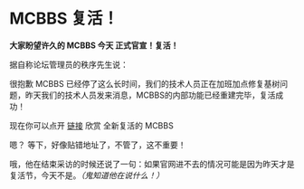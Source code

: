 # MCBBS 复活！
**大家盼望许久的 MCBBS 今天 正式官宣！复活！**

据自称论坛管理员的秩序先生说：

很抱歉 MCBBS 已经停了这么长时间，我们的技术人员正在加班加点修复基树问题，昨天我们的技术人员发来消息，MCBBS的内部功能已经重建完毕，复活成功！

现在你可以点开 [链接](https://mcbbs.info) 欣赏 全新复活的 MCBBS

嗯？ 等下，好像贴错地址了，不管了，这不重要！

哦，他在结束采访的时候还说了一句：如果官网进不去的情况可能是因为昨天才是复活节，今天不是。*（鬼知道他在说什么！）*